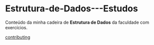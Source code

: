 # Estrutura-de-Dados---Estudos

Conteúdo da minha cadeira de **Estrutura de Dados** da faculdade com exercícios.

[contributing](https://github.com/afonsopacifer/open-source-boilerplate/blob/master/CONTRIBUTING.md)
